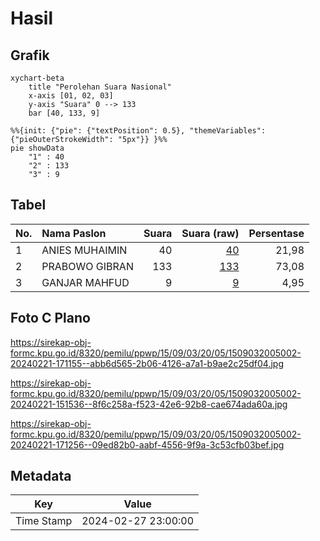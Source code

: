 # Hasil

## Grafik

```mermaid
xychart-beta
    title "Perolehan Suara Nasional"
    x-axis [01, 02, 03]
    y-axis "Suara" 0 --> 133
    bar [40, 133, 9]
```

```mermaid
%%{init: {"pie": {"textPosition": 0.5}, "themeVariables": {"pieOuterStrokeWidth": "5px"}} }%%
pie showData
    "1" : 40
    "2" : 133
    "3" : 9
```

## Tabel

| No. | Nama Paslon    | Suara | Suara (raw) | Persentase |
|:--- |:-------------- | -----:| -----------:| ----------:|
| 1   | ANIES MUHAIMIN | 40    | [40][p-1]   | 21,98      |
| 2   | PRABOWO GIBRAN | 133   | [133][p-2]  | 73,08      |
| 3   | GANJAR MAHFUD  | 9     | [9][p-3]    | 4,95       |


[p-1]: https://github.com/gigit-pemilu/pemilu-2024/blob/main/pilpres/hitung-suara/sub/15-jambi/sub/09-tebo/sub/03-tebo-ulu/sub/2005-teluk-kasai-rambahan/sub/002-tps/sub/paslon-1.txt
[p-2]: https://github.com/gigit-pemilu/pemilu-2024/blob/main/pilpres/hitung-suara/sub/15-jambi/sub/09-tebo/sub/03-tebo-ulu/sub/2005-teluk-kasai-rambahan/sub/002-tps/sub/paslon-2.txt
[p-3]: https://github.com/gigit-pemilu/pemilu-2024/blob/main/pilpres/hitung-suara/sub/15-jambi/sub/09-tebo/sub/03-tebo-ulu/sub/2005-teluk-kasai-rambahan/sub/002-tps/sub/paslon-3.txt

## Foto C Plano

https://sirekap-obj-formc.kpu.go.id/8320/pemilu/ppwp/15/09/03/20/05/1509032005002-20240221-171155--abb6d565-2b06-4126-a7a1-b9ae2c25df04.jpg

https://sirekap-obj-formc.kpu.go.id/8320/pemilu/ppwp/15/09/03/20/05/1509032005002-20240221-151536--8f6c258a-f523-42e6-92b8-cae674ada60a.jpg

https://sirekap-obj-formc.kpu.go.id/8320/pemilu/ppwp/15/09/03/20/05/1509032005002-20240221-171256--09ed82b0-aabf-4556-9f9a-3c53cfb03bef.jpg


## Metadata

| Key        | Value               |
| ---------- | ------------------- |
| Time Stamp | 2024-02-27 23:00:00 |



